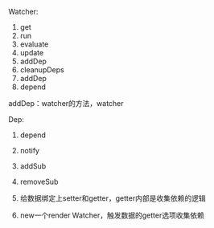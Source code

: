 Watcher:
1. get
2. run
3. evaluate
4. update
5. addDep
6. cleanupDeps
7. addDep
8. depend


addDep：watcher的方法，watcher

Dep:
1. depend
2. notify
3. addSub
4. removeSub

1. 给数据绑定上setter和getter，getter内部是收集依赖的逻辑
2. new一个render Watcher，触发数据的getter选项收集依赖